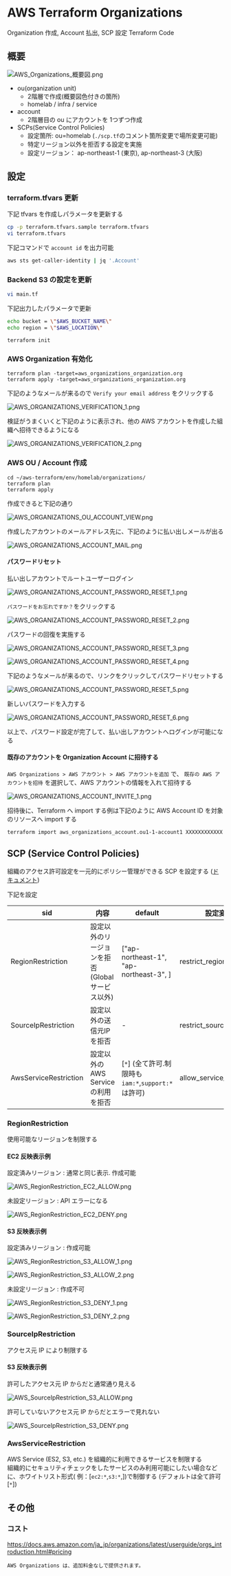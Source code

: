 AWS Terraform Organizations
====
Organization 作成, Account 払出, SCP 設定 Terraform Code

## 概要

![AWS_Organizations_概要図.png](images/AWS_Organizations_概要図.png)

- ou(organization unit)
  - 2階層で作成(概要図色付きの箇所)
  - homelab / infra / service
- account
  - 2階層目の ou にアカウントを 1つずつ作成
- SCPs(Service Control Policies)
  - 設定箇所: ou=homelab (`./scp.tf`のコメント箇所変更で場所変更可能)
  - 特定リージョン以外を拒否する設定を実施
  - 設定リージョン： ap-northeast-1 (東京), ap-northeast-3 (大阪)


## 設定


### terraform.tfvars 更新
下記 tfvars を作成しパラメータを更新する

```sh
cp -p terraform.tfvars.sample terraform.tfvars
vi terraform.tfvars
```

下記コマンドで `account id` を出力可能

```sh
aws sts get-caller-identity | jq '.Account'
```

### Backend S3 の設定を更新

```sh
vi main.tf
```

下記出力したパラメータで更新

```sh
echo bucket = \"$AWS_BUCKET_NAME\"
echo region = \"$AWS_LOCATION\"
```

```sh:terraform_init
terraform init
```
### AWS Organization 有効化

```sh:terraform_apply
terraform plan -target=aws_organizations_organization.org
terraform apply -target=aws_organizations_organization.org
```

下記のようなメールが来るので `Verify your email address` をクリックする

![AWS_ORGANIZATIONS_VERIFICATION_1.png](images/AWS_ORGANIZATIONS_VERIFICATION_1.png)

検証がうまくいくと下記のように表示され、他の AWS アカウントを作成した組織へ招待できるようになる

![AWS_ORGANIZATIONS_VERIFICATION_2.png](images/AWS_ORGANIZATIONS_VERIFICATION_2.png)

### AWS OU / Account 作成

```sh:terraform_apply
cd ~/aws-terraform/env/homelab/organizations/
terraform plan
terraform apply
```

作成できると下記の通り

![AWS_ORGANIZATIONS_OU_ACCOUNT_VIEW.png](images/AWS_ORGANIZATIONS_OU_ACCOUNT_VIEW.png)

作成したアカウントのメールアドレス先に、下記のように払い出しメールが出る

![AWS_ORGANIZATIONS_ACCOUNT_MAIL.png](images/AWS_ORGANIZATIONS_ACCOUNT_MAIL.png)

#### パスワードリセット

払い出しアカウントでルートユーザーログイン

![AWS_ORGANIZATIONS_ACCOUNT_PASSWORD_RESET_1.png](images/AWS_ORGANIZATIONS_ACCOUNT_PASSWORD_RESET_1.png)

`パスワードをお忘れですか？`をクリックする

![AWS_ORGANIZATIONS_ACCOUNT_PASSWORD_RESET_2.png](images/AWS_ORGANIZATIONS_ACCOUNT_PASSWORD_RESET_2.png)

パスワードの回復を実施する

![AWS_ORGANIZATIONS_ACCOUNT_PASSWORD_RESET_3.png](images/AWS_ORGANIZATIONS_ACCOUNT_PASSWORD_RESET_3.png)


![AWS_ORGANIZATIONS_ACCOUNT_PASSWORD_RESET_4.png](images/AWS_ORGANIZATIONS_ACCOUNT_PASSWORD_RESET_4.png)

下記のようなメールが来るので、リンクをクリックしてパスワードリセットする

![AWS_ORGANIZATIONS_ACCOUNT_PASSWORD_RESET_5.png](images/AWS_ORGANIZATIONS_ACCOUNT_PASSWORD_RESET_5.png)

新しいパスワードを入力する

![AWS_ORGANIZATIONS_ACCOUNT_PASSWORD_RESET_6.png](images/AWS_ORGANIZATIONS_ACCOUNT_PASSWORD_RESET_6.png)

以上で、パスワード設定が完了して、払い出しアカウントへログインが可能になる


#### 既存のアカウントを Organization Account に招待する

`AWS Organizations > AWS アカウント > AWS アカウントを追加` で、 `既存の AWS アカウントを招待` を選択して、AWS アカウントの情報を入れて招待する

![AWS_ORGANIZATIONS_ACCOUNT_INVITE_1.png](images/AWS_ORGANIZATIONS_ACCOUNT_INVITE_1.png)

招待後に、Terraform へ import する例は下記のように AWS Account ID を対象のリソースへ import する

```sh
terraform import aws_organizations_account.ou1-1-account1 XXXXXXXXXXXX
```


## SCP (Service Control Policies)
組織のアクセス許可設定を一元的にポリシー管理ができる SCP を設定する ([ドキュメント](https://docs.aws.amazon.com/ja_jp/organizations/latest/userguide/orgs_manage_policies_scps.html))

下記を設定

|  sid  | 内容  |  default  |  設定変数  |
| ---- | ---- | ---- | ---- |
| RegionRestriction | 設定以外のリージョンを拒否 (Global サービス以外) |["ap-northeast-1", "ap-northeast-3", ] | restrict_regions | 
| SourceIpRestriction | 設定以外の送信元IPを拒否 | - | restrict_source_ips |
| AwsServiceRestriction | 設定以外の AWS Service の利用を拒否 | [`*`] (全て許可.制限時も`iam:*`,`support:*`は許可) | allow_service_prefix_list |

### RegionRestriction

使用可能なリージョンを制限する

#### EC2 反映表示例
設定済みリージョン : 通常と同じ表示. 作成可能

![AWS_RegionRestriction_EC2_ALLOW.png](images/AWS_RegionRestriction_EC2_ALLOW.png)


未設定リージョン : API エラーになる

![AWS_RegionRestriction_EC2_DENY.png](images/AWS_RegionRestriction_EC2_DENY.png)

#### S3 反映表示例

設定済みリージョン : 作成可能

![AWS_RegionRestriction_S3_ALLOW_1.png](images/AWS_RegionRestriction_S3_ALLOW_1.png)

![AWS_RegionRestriction_S3_ALLOW_2.png](images/AWS_RegionRestriction_S3_ALLOW_2.png)


未設定リージョン : 作成不可

![AWS_RegionRestriction_S3_DENY_1.png](images/AWS_RegionRestriction_S3_DENY_1.png)

![AWS_RegionRestriction_S3_DENY_2.png](images/AWS_RegionRestriction_S3_DENY_2.png)

### SourceIpRestriction

アクセス元 IP により制限する

#### S3 反映表示例

許可したアクセス元 IP からだと通常通り見える

![AWS_SourceIpRestriction_S3_ALLOW.png](images/AWS_SourceIpRestriction_S3_ALLOW.png)

許可していないアクセス元 IP からだとエラーで見れない

![AWS_SourceIpRestriction_S3_DENY.png](images/AWS_SourceIpRestriction_S3_DENY.png)

### AwsServiceRestriction
AWS Service (ES2, S3, etc.) を組織的に利用できるサービスを制限する<br>
組織的にセキュリティチェックをしたサービスのみ利用可能にしたい場合などに、ホワイトリスト形式( 例：[`ec2:*`,`s3:*`,])で制御する (デフォルトは全て許可[`*`])

## その他

### コスト
https://docs.aws.amazon.com/ja_jp/organizations/latest/userguide/orgs_introduction.html#pricing

```
AWS Organizations は、追加料金なしで提供されます。
```
